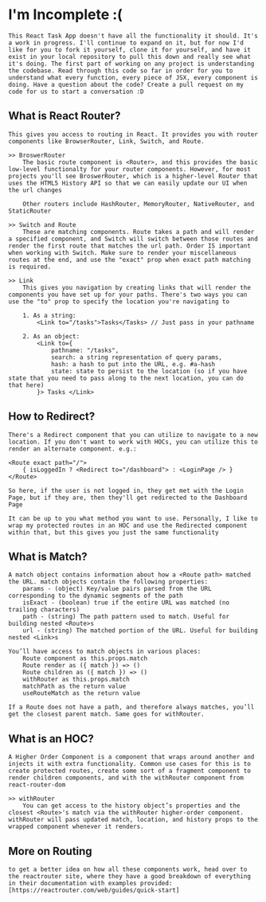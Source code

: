 # I'm Incomplete :( 
    This React Task App doesn't have all the functionality it should. It's a work in progress. I'll continue to expand on it, but for now I'd like for you to fork it yourself, clone it for yourself, and have it exist in your local repository to pull this down and really see what it's doing. The first part of working on any project is understanding the codebase. Read through this code so far in order for you to understand what every function, every piece of JSX, every component is doing. Have a question about the code? Create a pull request on my code for us to start a conversation :D 

## What is React Router? 
    This gives you access to routing in React. It provides you with router components like BrowserRouter, Link, Switch, and Route. 
    
    >> BroswerRouter
        The basic route component is <Router>, and this provides the basic low-level functionalty for your router components. However, for most projects you'll see BroswerRouter, which is a higher-level Router that uses the HTML5 History API so that we can easily update our UI when the url changes

        Other routers include HashRouter, MemoryRouter, NativeRouter, and StaticRouter

    >> Switch and Route 
        These are matching components. Route takes a path and will render a specified component, and Switch will switch between those routes and render the first route that matches the url path. Order IS important when working with Switch. Make sure to render your miscellaneous routes at the end, and use the "exact" prop when exact path matching is required. 

    >> Link
        This gives you navigation by creating links that will render the components you have set up for your paths. There's two ways you can use the "to" prop to specify the location you're navigating to

        1. As a string: 
            <Link to="/tasks">Tasks</Tasks> // Just pass in your pathname

        2. As an object:
            <Link to={
                pathname: "/tasks",
                search: a string representation of query params,
                hash: a hash to put into the URL, e.g. #a-hash
                state: state to persist to the location (so if you have state that you need to pass along to the next location, you can do that here)
            }> Tasks </Link>

## How to Redirect? 
    There's a Redirect component that you can utilize to navigate to a new location. If you don't want to work with HOCs, you can utilize this to render an alternate component. e.g.:

    <Route exact path="/">
        { isLoggedIn ? <Redirect to="/dashboard"> : <LoginPage /> }
    </Route>

    So here, if the user is not logged in, they get met with the Login Page, but if they are, then they'll get redirected to the Dashboard Page

    It can be up to you what method you want to use. Personally, I like to wrap my protected routes in an HOC and use the Redirected component within that, but this gives you just the same functionality

## What is Match? 
    A match object contains information about how a <Route path> matched the URL. match objects contain the following properties:
        params - (object) Key/value pairs parsed from the URL corresponding to the dynamic segments of the path
        isExact - (boolean) true if the entire URL was matched (no trailing characters)
        path - (string) The path pattern used to match. Useful for building nested <Route>s
        url - (string) The matched portion of the URL. Useful for building nested <Link>s

    You’ll have access to match objects in various places:
        Route component as this.props.match
        Route render as ({ match }) => ()
        Route children as ({ match }) => ()
        withRouter as this.props.match
        matchPath as the return value
        useRouteMatch as the return value

    If a Route does not have a path, and therefore always matches, you’ll get the closest parent match. Same goes for withRouter.

## What is an HOC?
    A Higher Order Component is a component that wraps around another and injects it with extra functionality. Common use cases for this is to create protected routes, create some sort of a fragment component to render children components, and with the withRouter component from react-router-dom

    >> withRouter
        You can get access to the history object’s properties and the closest <Route>'s match via the withRouter higher-order component. withRouter will pass updated match, location, and history props to the wrapped component whenever it renders.

## More on Routing
    to get a better idea on how all these components work, head over to the reactrouter site, where they have a good breakdown of everything in their documentation with examples provided: [https://reactrouter.com/web/guides/quick-start]

    
